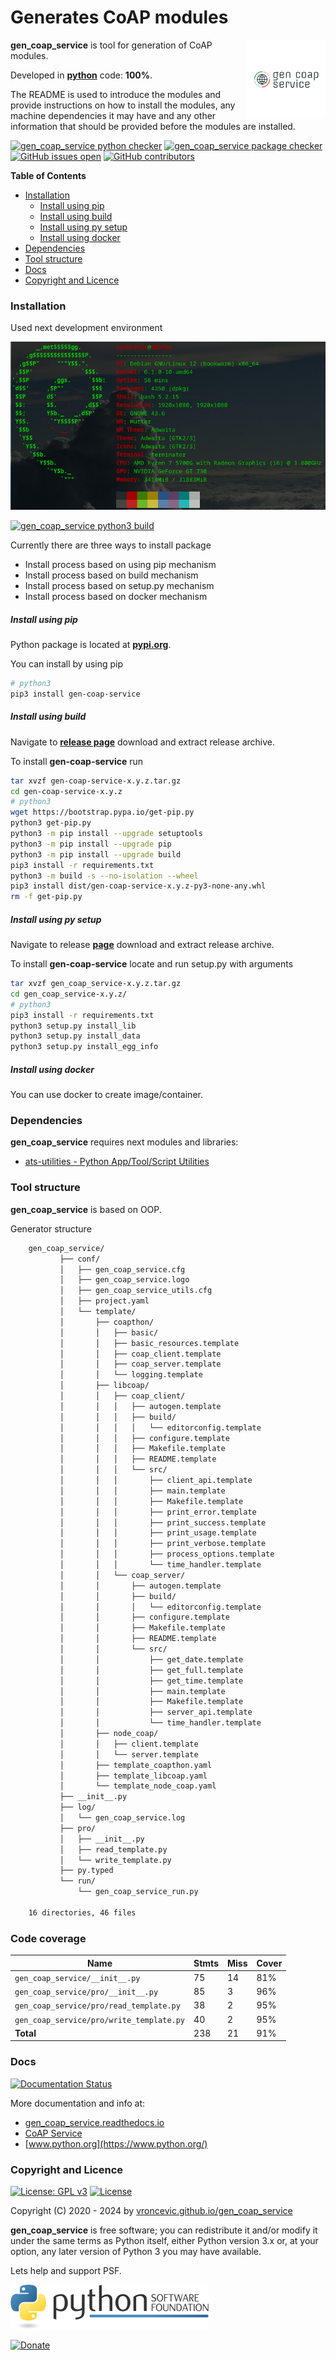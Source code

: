 # Generates CoAP modules

<img align="right" src="https://raw.githubusercontent.com/vroncevic/gen_coap_service/dev/docs/gen_coap_service_logo.png" width="25%">

**gen_coap_service** is tool for generation of CoAP modules.

Developed in **[python](https://www.python.org/)** code: **100%**.

The README is used to introduce the modules and provide instructions on
how to install the modules, any machine dependencies it may have and any
other information that should be provided before the modules are installed.

[![gen_coap_service python checker](https://github.com/vroncevic/gen_coap_service/actions/workflows/gen_coap_service_python_checker.yml/badge.svg)](https://github.com/vroncevic/gen_coap_service/actions/workflows/gen_coap_service_python_checker.yml) [![gen_coap_service package checker](https://github.com/vroncevic/gen_coap_service/actions/workflows/gen_coap_service_package_checker.yml/badge.svg)](https://github.com/vroncevic/gen_coap_service/actions/workflows/gen_coap_service_package.yml) [![GitHub issues open](https://img.shields.io/github/issues/vroncevic/gen_coap_service.svg)](https://github.com/vroncevic/gen_coap_service/issues) [![GitHub contributors](https://img.shields.io/github/contributors/vroncevic/gen_coap_service.svg)](https://github.com/vroncevic/gen_coap_service/graphs/contributors)

<!-- START doctoc generated TOC please keep comment here to allow auto update -->
<!-- DON'T EDIT THIS SECTION, INSTEAD RE-RUN doctoc TO UPDATE -->
**Table of Contents**

- [Installation](#installation)
    - [Install using pip](#install-using-pip)
    - [Install using build](#install-using-build)
    - [Install using py setup](#install-using-py-setup)
    - [Install using docker](#install-using-docker)
- [Dependencies](#dependencies)
- [Tool structure](#tool-structure)
- [Docs](#docs)
- [Copyright and Licence](#copyright-and-licence)

<!-- END doctoc generated TOC please keep comment here to allow auto update -->

### Installation

Used next development environment

![Development environment](https://raw.githubusercontent.com/vroncevic/gen_coap_service/dev/docs/debtux.png)

[![gen_coap_service python3 build](https://github.com/vroncevic/gen_coap_service/actions/workflows/gen_coap_service_python3_build.yml/badge.svg)](https://github.com/vroncevic/gen_coap_service/actions/workflows/gen_coap_service_python3_build.yml)

Currently there are three ways to install package
* Install process based on using pip mechanism
* Install process based on build mechanism
* Install process based on setup.py mechanism
* Install process based on docker mechanism

##### Install using pip

Python package is located at **[pypi.org](https://pypi.org/project/gen-coap-service/)**.

You can install by using pip

```bash
# python3
pip3 install gen-coap-service
```

##### Install using build

Navigate to **[release page](https://github.com/vroncevic/gen_coap_service/releases)** download and extract release archive.

To install **gen-coap-service** run

```bash
tar xvzf gen-coap-service-x.y.z.tar.gz
cd gen-coap-service-x.y.z
# python3
wget https://bootstrap.pypa.io/get-pip.py
python3 get-pip.py 
python3 -m pip install --upgrade setuptools
python3 -m pip install --upgrade pip
python3 -m pip install --upgrade build
pip3 install -r requirements.txt
python3 -m build -s --no-isolation --wheel
pip3 install dist/gen-coap-service-x.y.z-py3-none-any.whl
rm -f get-pip.py
```

##### Install using py setup

Navigate to release **[page](https://github.com/vroncevic/gen_coap_service/releases/)** download and extract release archive.

To install **gen-coap-service** locate and run setup.py with arguments

```bash
tar xvzf gen_coap_service-x.y.z.tar.gz
cd gen_coap_service-x.y.z/
# python3
pip3 install -r requirements.txt
python3 setup.py install_lib
python3 setup.py install_data
python3 setup.py install_egg_info
```

##### Install using docker

You can use docker to create image/container.

### Dependencies

**gen_coap_service** requires next modules and libraries:

* [ats-utilities - Python App/Tool/Script Utilities](https://vroncevic.github.io/ats_utilities)

### Tool structure

**gen_coap_service** is based on OOP.

Generator structure

```bash
    gen_coap_service/
           ├── conf/
           │   ├── gen_coap_service.cfg
           │   ├── gen_coap_service.logo
           │   ├── gen_coap_service_utils.cfg
           │   ├── project.yaml
           │   └── template/
           │       ├── coapthon/
           │       │   ├── basic/
           │       │   ├── basic_resources.template
           │       │   ├── coap_client.template
           │       │   ├── coap_server.template
           │       │   └── logging.template
           │       ├── libcoap/
           │       │   ├── coap_client/
           │       │   │   ├── autogen.template
           │       │   │   ├── build/
           │       │   │   │   └── editorconfig.template
           │       │   │   ├── configure.template
           │       │   │   ├── Makefile.template
           │       │   │   ├── README.template
           │       │   │   └── src/
           │       │   │       ├── client_api.template
           │       │   │       ├── main.template
           │       │   │       ├── Makefile.template
           │       │   │       ├── print_error.template
           │       │   │       ├── print_success.template
           │       │   │       ├── print_usage.template
           │       │   │       ├── print_verbose.template
           │       │   │       ├── process_options.template
           │       │   │       └── time_handler.template
           │       │   └── coap_server/
           │       │       ├── autogen.template
           │       │       ├── build/
           │       │       │   └── editorconfig.template
           │       │       ├── configure.template
           │       │       ├── Makefile.template
           │       │       ├── README.template
           │       │       └── src/
           │       │           ├── get_date.template
           │       │           ├── get_full.template
           │       │           ├── get_time.template
           │       │           ├── main.template
           │       │           ├── Makefile.template
           │       │           ├── server_api.template
           │       │           └── time_handler.template
           │       ├── node_coap/
           │       │   ├── client.template
           │       │   └── server.template
           │       ├── template_coapthon.yaml
           │       ├── template_libcoap.yaml
           │       └── template_node_coap.yaml
           ├── __init__.py
           ├── log/
           │   └── gen_coap_service.log
           ├── pro/
           │   ├── __init__.py
           │   ├── read_template.py
           │   └── write_template.py
           ├── py.typed
           └── run/
               └── gen_coap_service_run.py
    
    16 directories, 46 files
```

### Code coverage

| Name | Stmts | Miss | Cover |
|------|-------|------|-------|
| `gen_coap_service/__init__.py` | 75 | 14 | 81% |
| `gen_coap_service/pro/__init__.py` | 85 | 3 | 96% |
| `gen_coap_service/pro/read_template.py` | 38 | 2 | 95% |
| `gen_coap_service/pro/write_template.py` | 40 | 2 | 95% |
| **Total** | 238 | 21 | 91% |

### Docs

[![Documentation Status](https://readthedocs.org/projects/gen_coap_service/badge/?version=latest)](https://gen-coap-service.readthedocs.io/projects/gen_coap_service/en/latest/?badge=latest)

More documentation and info at:
* [gen_coap_service.readthedocs.io](https://gen-coap-service.readthedocs.io/en/latest/)
* [CoAP Service](overview.md)
* [www.python.org](https://www.python.org/)

### Copyright and Licence

[![License: GPL v3](https://img.shields.io/badge/License-GPLv3-blue.svg)](https://www.gnu.org/licenses/gpl-3.0) [![License](https://img.shields.io/badge/License-Apache%202.0-blue.svg)](https://opensource.org/licenses/Apache-2.0)

Copyright (C) 2020 - 2024 by [vroncevic.github.io/gen_coap_service](https://vroncevic.github.io/gen_coap_service)

**gen_coap_service** is free software; you can redistribute it and/or modify
it under the same terms as Python itself, either Python version 3.x or,
at your option, any later version of Python 3 you may have available.

Lets help and support PSF.

[![Python Software Foundation](https://raw.githubusercontent.com/vroncevic/gen_coap_service/dev/docs/psf-logo-alpha.png)](https://www.python.org/psf/)

[![Donate](https://www.paypalobjects.com/en_US/i/btn/btn_donateCC_LG.gif)](https://www.python.org/psf/donations/)